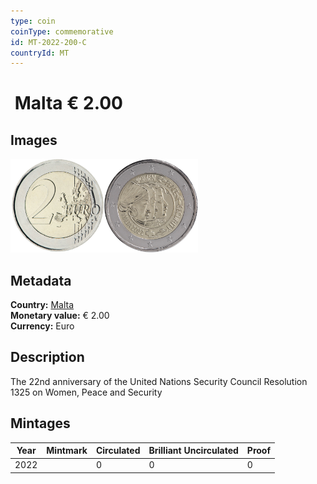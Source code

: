 ```yaml
---
type: coin
coinType: commemorative
id: MT-2022-200-C
countryId: MT
---
```


# &nbsp;Malta € 2.00

## Images

<img src="../../Images/common-2007-200.png" height="150" alt="Front image"><img src="Images/MT-2022-200-002.png" height="150" alt="Back image">

## Metadata

**Country:** [Malta](../../Countries/Malta/index.md)\
**Monetary value:** € 2.00\
**Currency:** Euro

## Description
The 22nd anniversary of the United Nations Security Council Resolution 1325 on Women, Peace and Security

## Mintages

| Year | Mintmark | Circulated | Brilliant Uncirculated | Proof |
| ---- | -------- | ---------- | ---------------------- | ----- |
| 2022 | | 0 | 0 | 0 |
